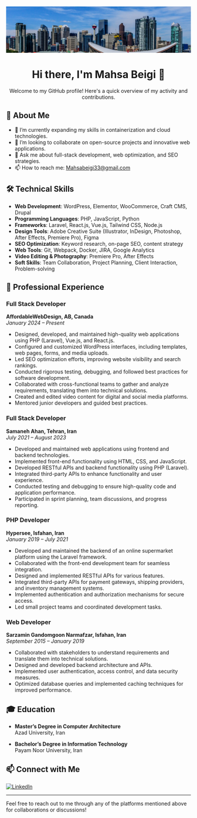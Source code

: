 <p align="center">
  <img src="image.jpg" alt="Full Stack Developer" style="width:100%; height:30%; object-fit:cover;"/>
</p>

<h1 align="center">Hi there, I'm Mahsa Beigi 👋</h1>
<p align="center">
  Welcome to my GitHub profile! Here's a quick overview of my activity and contributions.
</p>


## 🚀 About Me
- 🌱 I’m currently expanding my skills in containerization and cloud technologies.
- 👯 I’m looking to collaborate on open-source projects and innovative web applications.
- 💬 Ask me about full-stack development, web optimization, and SEO strategies.
- 📫 How to reach me: [Mahsabeigi33@gmail.com](mailto:Mahsabeigi33@gmail.com)



## 🛠️ Technical Skills
- **Web Development**: WordPress, Elementor, WooCommerce, Craft CMS, Drupal
- **Programming Languages**: PHP, JavaScript, Python
- **Frameworks**: Laravel, React.js, Vue.js, Tailwind CSS, Node.js
- **Design Tools**: Adobe Creative Suite (Illustrator, InDesign, Photoshop, After Effects, Premiere Pro), Figma
- **SEO Optimization**: Keyword research, on-page SEO, content strategy
- **Web Tools**: Git, Webpack, Docker, JIRA, Google Analytics
- **Video Editing & Photography**: Premiere Pro, After Effects
- **Soft Skills**: Team Collaboration, Project Planning, Client Interaction, Problem-solving

## 💼 Professional Experience

###  Full Stack Developer
**AffordableWebDesign, AB, Canada**  
*January 2024 – Present*

- Designed, developed, and maintained high-quality web applications using PHP (Laravel), Vue.js, and React.js.
- Configured and customized WordPress interfaces, including templates, web pages, forms, and media uploads.
- Led SEO optimization efforts, improving website visibility and search rankings.
- Conducted rigorous testing, debugging, and followed best practices for software development.
- Collaborated with cross-functional teams to gather and analyze requirements, translating them into technical solutions.
- Created and edited video content for digital and social media platforms.
- Mentored junior developers and guided best practices.

### Full Stack Developer
**Samaneh Ahan, Tehran, Iran**  
*July 2021 – August 2023*

- Developed and maintained web applications using frontend and backend technologies.
- Implemented front-end functionality using HTML, CSS, and JavaScript.
- Developed RESTful APIs and backend functionality using PHP (Laravel).
- Integrated third-party APIs to enhance functionality and user experience.
- Conducted testing and debugging to ensure high-quality code and application performance.
- Participated in sprint planning, team discussions, and progress reporting.

###  PHP Developer
**Hypersee, Isfahan, Iran**  
*January 2019 – July 2021*

- Developed and maintained the backend of an online supermarket platform using the Laravel framework.
- Collaborated with the front-end development team for seamless integration.
- Designed and implemented RESTful APIs for various features.
- Integrated third-party APIs for payment gateways, shipping providers, and inventory management systems.
- Implemented authentication and authorization mechanisms for secure access.
- Led small project teams and coordinated development tasks.

### Web Developer
**Sarzamin Gandomgoon Narmafzar, Isfahan, Iran**  
*September 2015 – January 2019*

- Collaborated with stakeholders to understand requirements and translate them into technical solutions.
- Designed and developed backend architecture and APIs.
- Implemented user authentication, access control, and data security measures.
- Optimized database queries and implemented caching techniques for improved performance.

## 🎓 Education

- **Master’s Degree in Computer Architecture**  
  Azad University, Iran

- **Bachelor’s Degree in Information Technology**  
  Payam Noor University, Iran

## 📫 Connect with Me
[![LinkedIn](https://img.shields.io/badge/-LinkedIn-blue?style=flat-square&logo=linkedin)](https://www.linkedin.com/mahsa-beigi/)

---

Feel free to reach out to me through any of the platforms mentioned above for collaborations or discussions!

